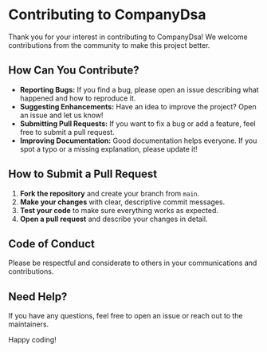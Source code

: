 # Contributing to CompanyDsa

Thank you for your interest in contributing to CompanyDsa! We welcome contributions from the community to make this project better.

## How Can You Contribute?

- **Reporting Bugs:** If you find a bug, please open an issue describing what happened and how to reproduce it.
- **Suggesting Enhancements:** Have an idea to improve the project? Open an issue and let us know!
- **Submitting Pull Requests:** If you want to fix a bug or add a feature, feel free to submit a pull request.
- **Improving Documentation:** Good documentation helps everyone. If you spot a typo or a missing explanation, please update it!

## How to Submit a Pull Request

1. **Fork the repository** and create your branch from `main`.
2. **Make your changes** with clear, descriptive commit messages.
3. **Test your code** to make sure everything works as expected.
4. **Open a pull request** and describe your changes in detail.

## Code of Conduct

Please be respectful and considerate to others in your communications and contributions.

## Need Help?

If you have any questions, feel free to open an issue or reach out to the maintainers.

Happy coding!
